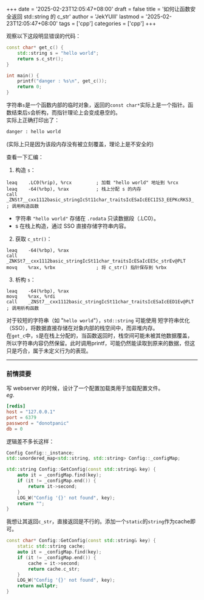 +++
date = '2025-02-23T12:05:47+08:00'
draft = false
title = '如何让函数安全返回 std::string 的 c_str'
author = 'JekYUlll'
lastmod = '2025-02-23T12:05:47+08:00'
tags = ['cpp']
categories = ['cpp']
+++

观察以下这段明显错误的代码：

```cpp
const char* get_c() {
    std::string s = "hello world";
    return s.c_str();
}

int main() {
    printf("danger : %s\n", get_c());
    return 0;
}
```
字符串`s`是一个函数内部的临时对象，返回的`const char*`实际上是一个指针。函数结束后`s`会析构，而指针理论上会变成悬空的。  
实际上正确打印出了：
```bash
danger : hello world
```
(实际上只是因为该段内存没有被立刻覆盖，理论上是不安全的)

查看一下汇编：  

1. 构造 `s`：
```ass
leaq    .LC0(%rip), %rcx         ; 加载 "hello world" 地址到 %rcx
leaq    -64(%rbp), %rax          ; 栈上分配 s 的内存
call    _ZNSt7__cxx1112basic_stringIcSt11char_traitsIcESaIcEEC1IS3_EEPKcRKS3_ ; 调用构造函数
```
- 字符串 `"hello world"` 存储在 `.rodata` 只读数据段（.LC0）。
- s 在栈上构造，通过 SSO 直接存储字符串内容。

2. 获取 `c_str()`：
```ass
leaq    -64(%rbp), %rax
call    _ZNKSt7__cxx1112basic_stringIcSt11char_traitsIcESaIcEE5c_strEv@PLT
movq    %rax, %rbx               ; 将 c_str() 指针保存到 %rbx
```
3. 析构 `s`：

```ass
leaq    -64(%rbp), %rax
movq    %rax, %rdi
call    _ZNSt7__cxx1112basic_stringIcSt11char_traitsIcESaIcEED1Ev@PLT ; 调用析构函数
```

对于较短的字符串（如 "`hello world`"），`std::string` 可能使用 短字符串优化（SSO），将数据直接存储在对象内部的栈空间中，而非堆内存。  
在`get_c`中，`s`是在栈上分配的，当函数返回时，栈空间可能未被其他数据覆盖，所以字符串内容仍然保留。此时调用printf，可能仍然能读取到原来的数据，但这只是巧合，属于未定义行为的表现。


---

### 前情提要

写 webserver 的时候，设计了一个配置加载类用于加载配置文件。  
*eg*.  
```toml
[redis]
host = "127.0.0.1"
port = 6379
password = "donotpanic"
db = 0
```
逻辑差不多长这样：  
```cpp
Config Config::_instance;
std::unordered_map<std::string, std::string> Config::_configMap;

std::string Config::GetConfig(const std::string& key) {
    auto it = _configMap.find(key);
    if (it != _configMap.end()) {
        return it->second;
    }
    LOG_W("Config '{}' not found", key);
    return "";
}
```

我想让其返回`c_str`，直接返回是不行的。添加一个`static`的`string`作为cache即可。
```cpp
const char* Config::GetConfig(const std::string& key) {
    static std::string cache;
    auto it = _configMap.find(key);
    if (it != _configMap.end()) {
        cache = it->second;
        return cache.c_str;
    }
    LOG_W("Config '{}' not found", key);
    return nullptr;
}
```

